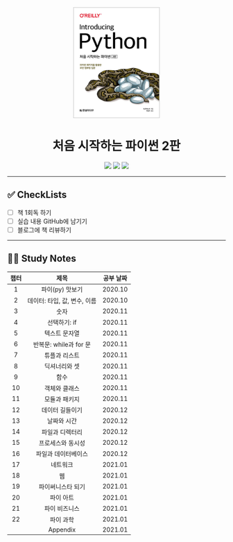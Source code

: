 <div align="center">
  <a href="http://www.yes24.com/Product/Goods/91870652">
      <img src="logo.png" alt="Logo" width="200">
  </a>
  <h1>처음 시작하는 파이썬 2판</h1>
  <div>
    <img src="https://img.shields.io/badge/저자-빌%20루바노빅-e76f51?style=for-the-badge"/>
    <img src="https://img.shields.io/badge/출판사-한빛미디어-faa307?style=for-the-badge"/>
    <img src="https://img.shields.io/badge/기간-2020.10%20~%202021.01-52b788?style=for-the-badge"/>
  </div>
</div>

---

## ✅ CheckLists

- [ ] 책 1회독 하기
- [ ] 실습 내용 GitHub에 남기기
- [ ] 블로그에 책 리뷰하기

---

## 👩‍💻 Study Notes

| 챕터 |             제목             | 공부 날짜 |
| :--: | :--------------------------: | :-------: |
|  1   |       파이(py) 맛보기        |  2020.10  |
|  2   | 데이터: 타입, 값, 변수, 이름 |  2020.10  |
|  3   |             숫자             |  2020.11  |
|  4   |         선택하기: if         |  2020.11  |
|  5   |        텍스트 문자열         |  2020.11  |
|  6   |    반복문: while과 for 문    |  2020.11  |
|  7   |        튜플과 리스트         |  2020.11  |
|  8   |        딕셔너리와 셋         |  2020.11  |
|  9   |             함수             |  2020.11  |
|  10  |        객체와 클래스         |  2020.11  |
|  11  |        모듈과 패키지         |  2020.11  |
|  12  |       데이터 길들이기        |  2020.12  |
|  13  |         날짜와 시간          |  2020.12  |
|  14  |       파일과 디렉터리        |  2020.12  |
|  15  |      프로세스와 동시성       |  2020.12  |
|  16  |     파일과 데이터베이스      |  2020.12  |
|  17  |           네트워크           |  2021.01  |
|  18  |              웹              |  2021.01  |
|  19  |      파이써니스타 되기       |  2021.01  |
|  20  |          파이 아트           |  2021.01  |
|  21  |        파이 비즈니스         |  2021.01  |
|  22  |          파이 과학           |  2021.01  |
|      |           Appendix           |  2021.01  |
